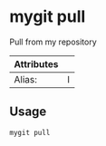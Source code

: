 # mygit pull

Pull from my repository

| Attributes       | &nbsp;
|------------------|-------------
| Alias:           | l

## Usage

```bash
mygit pull
```

